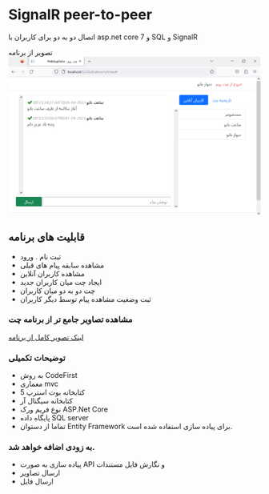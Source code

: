 # SignalR peer-to-peer
 اتصال دو به دو برای کاربران با asp.net core 7 و SQL و SignalR

تصویر از برنامه
![تصویر اجرای برنامه](https://github.com/lpln25/SignalR-peer-to-peer/blob/master/Images/signalr-webapp2.PNG)

## قابلیت های برنامه
* ثبت نام . ورود
* مشاهده سابقه پیام های قبلی
* مشاهده کاربران آنلاین
* ایجاد چت میان کاربران جدید
* چت دو به دو میان کاربران
* ثبت وضغیت مشاهده پیام توسط دیگر کاربران

### مشاهده تصاویر جامع تر از برنامه چت
[لینک تصویر کامل از برنامه](https://github.com/lpln25/SignalR-peer-to-peer/blob/master/Images/signalr-webapp1.PNG)


### توضیحات تکمیلی
* به روش CodeFirst
* معماری mvc
* کتابخانه بوت استرپ 5
* کتابخانه سیگنال آر
* نوع فریم ورک ASP.Net Core
* پایگاه داده SQL server
* تماما از دستوان Entity Framework  برای پیاده سازی استفاده شده است.

### به زودی اضافه خواهد شد.
* پیاده سازی به صورت API و نگارش فایل مستندات
* ارسال تصاویر
* ارسال فایل

